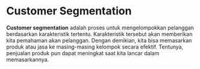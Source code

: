 # Customer Segmentation
**Customer segmentation** adalah proses untuk mengelompokkan pelanggan berdasarkan karakteristik tertentu. Karakteristik tersebut akan memberikan kita pemahaman akan pelanggan. Dengan demikian, kita bisa memasarkan produk atau jasa ke masing-masing kelompok secara efektif. Tentunya, penjualan produk pun dapat meningkat saat kita lancar dalam memasarkannya.
